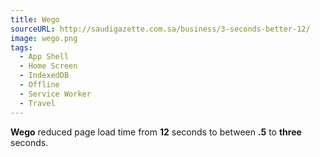 ```yaml
---
title: Wego
sourceURL: http://saudigazette.com.sa/business/3-seconds-better-12/
image: wego.png
tags:
  - App Shell
  - Home Screen
  - IndexedDB
  - Offline
  - Service Worker
  - Travel
---
```


**Wego** reduced page load time from **12** seconds to between **.5** to **three** seconds.

